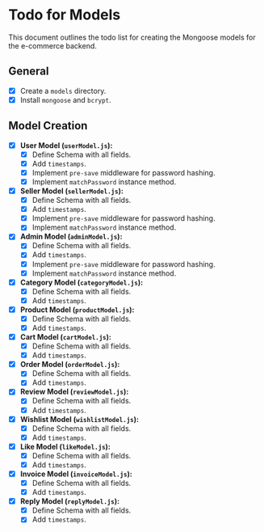 # Todo for Models

This document outlines the todo list for creating the Mongoose models for the e-commerce backend.

## General

- [x] Create a `models` directory.
- [x] Install `mongoose` and `bcrypt`.

## Model Creation

- [x] **User Model (`userModel.js`):**
    - [x] Define Schema with all fields.
    - [x] Add `timestamps`.
    - [x] Implement `pre-save` middleware for password hashing.
    - [x] Implement `matchPassword` instance method.

- [x] **Seller Model (`sellerModel.js`):**
    - [x] Define Schema with all fields.
    - [x] Add `timestamps`.
    - [x] Implement `pre-save` middleware for password hashing.
    - [x] Implement `matchPassword` instance method.

- [x] **Admin Model (`adminModel.js`):**
    - [x] Define Schema with all fields.
    - [x] Add `timestamps`.
    - [x] Implement `pre-save` middleware for password hashing.
    - [x] Implement `matchPassword` instance method.

- [x] **Category Model (`categoryModel.js`):**
    - [x] Define Schema with all fields.
    - [x] Add `timestamps`.

- [x] **Product Model (`productModel.js`):**
    - [x] Define Schema with all fields.
    - [x] Add `timestamps`.

- [x] **Cart Model (`cartModel.js`):**
    - [x] Define Schema with all fields.
    - [x] Add `timestamps`.

- [x] **Order Model (`orderModel.js`):**
    - [x] Define Schema with all fields.
    - [x] Add `timestamps`.

- [x] **Review Model (`reviewModel.js`):**
    - [x] Define Schema with all fields.
    - [x] Add `timestamps`.

- [x] **Wishlist Model (`wishlistModel.js`):**
    - [x] Define Schema with all fields.
    - [x] Add `timestamps`.

- [x] **Like Model (`likeModel.js`):**
    - [x] Define Schema with all fields.
    - [x] Add `timestamps`.

- [x] **Invoice Model (`invoiceModel.js`):**
    - [x] Define Schema with all fields.
    - [x] Add `timestamps`.

- [x] **Reply Model (`replyModel.js`):**
    - [x] Define Schema with all fields.
    - [x] Add `timestamps`.
